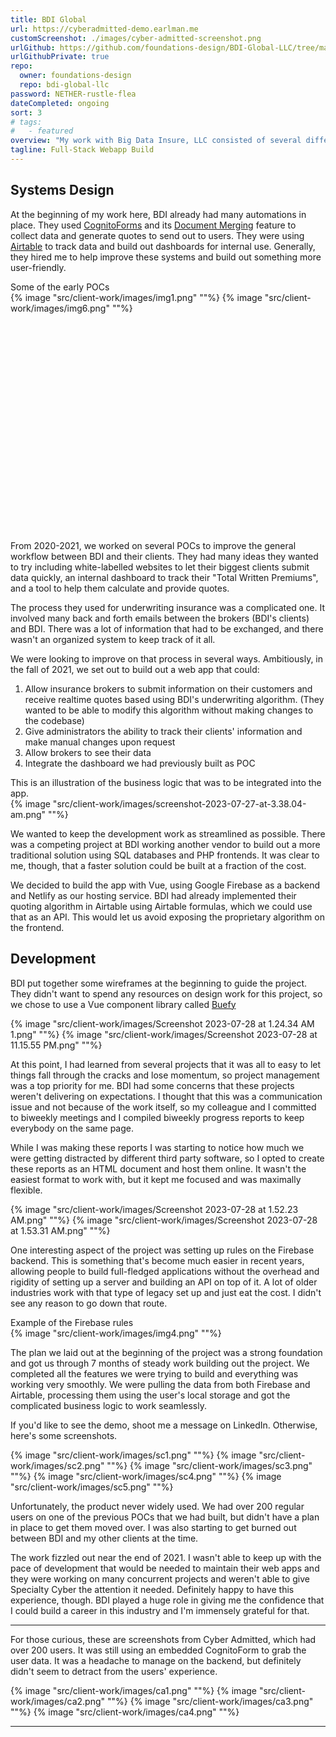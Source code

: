 ```yaml
---
title: BDI Global
url: https://cyberadmitted-demo.earlman.me
customScreenshot: ./images/cyber-admitted-screenshot.png
urlGithub: https://github.com/foundations-design/BDI-Global-LLC/tree/main/packages/quotes-specialty-cyber
urlGithubPrivate: true
repo:
  owner: foundations-design
  repo: bdi-global-llc
password: NETHER-rustle-flea
dateCompleted: ongoing
sort: 3
# tags: 
#   - featured
overview: "My work with Big Data Insure, LLC consisted of several different projects that culminated in the development of Cyber Admitted, an internal quoting tool built in Vue that integrated facilitated the management of their cyber insurance product. It implemented BDI's proprietary quoting algorithm and featured a live dashboard, custom business logic, Firebase Authentication, and Vuex state management."
tagline: Full-Stack Webapp Build
---
```


## Systems Design

At the beginning of my work here, BDI already had many automations in place. They used [CognitoForms](https://www.cognitoforms.com/) and its [Document Merging](https://www.cognitoforms.com/support/5/document-merging) feature to collect data and generate quotes to send out to users. They were using [Airtable](https://www.airtable.com/) to track data and build out dashboards for internal use. Generally, they hired me to help improve these systems and build out something more user-friendly.

<div class="image_group" style="height: 400px; overflow:hidden;">
<figcaption>Some of the early POCs</figcaption>
{% image "src/client-work/images/img1.png"  ""%}
{% image "src/client-work/images/img6.png"  ""%}
</div>

From 2020-2021, we worked on several POCs to improve the general workflow between BDI and their clients. They had many ideas they wanted to try including white-labelled websites to let their biggest clients submit data quickly, an internal dashboard to track their "Total Written Premiums", and a tool to help them calculate and provide quotes.

The process they used for underwriting insurance was a complicated one. It involved many back and forth emails between the brokers (BDI's clients) and BDI. There was a lot of information that had to be exchanged, and there wasn't an organized system to keep track of it all. 

We were looking to improve on that process in several ways.  Ambitiously, in the fall of 2021, we set out to build out a web app that could:
1) Allow insurance brokers to submit information on their customers and receive realtime quotes based using BDI's underwriting algorithm. (They wanted to be able to modify this algorithm without making changes to the codebase)
2) Give administrators the ability to track their clients' information and make manual changes upon request
3) Allow brokers to see their data
4) Integrate the dashboard we had previously built as POC

<figcaption>
This is an illustration of the business logic that was to be integrated into the app.
</figcaption>
<div style="max-width: 900px">
{% image "src/client-work/images/screenshot-2023-07-27-at-3.38.04-am.png"  ""%}
</div>

We wanted to keep the development work as streamlined as possible. There was a competing project at BDI working another vendor to build out a more traditional solution using SQL databases and PHP frontends. It was clear to me, though, that a faster solution could be built at a fraction of the cost.

We decided to build the app with Vue, using Google Firebase as a backend and Netlify as our hosting service. BDI had already implemented their quoting algorithm in Airtable using Airtable formulas, which we could use that as an API. This would let us avoid exposing the proprietary algorithm on the frontend. 

## Development

BDI put together some wireframes at the beginning to guide the project. They didn't want to spend any resources on design work for this project, so we chose to use a Vue component library called [Buefy](https://buefy.org/)

<div class="image_group" style="max-height:600px; overflow:hidden;">
{% image "src/client-work/images/Screenshot 2023-07-28 at 1.24.34 AM 1.png"  ""%}
{% image "src/client-work/images/Screenshot 2023-07-28 at 11.15.55 PM.png"  ""%}
</div>

At this point, I had learned from several projects that it was all to easy to let things fall through the cracks and lose momentum, so project management was a top priority for me. BDI had some concerns that these projects weren't delivering on expectations. I thought that this was a communication issue and not because of the work itself, so my colleague and I committed to biweekly meetings and I compiled biweekly progress reports to keep everybody on the same page.

While I was making these reports I was starting to notice how much we were getting distracted by different third party software, so I opted to create these reports as an HTML document and host them online. It wasn't the easiest format to work with, but it kept me focused and was maximally flexible.

<div class="image_group">
{% image "src/client-work/images/Screenshot 2023-07-28 at 1.52.23 AM.png"  ""%}
{% image "src/client-work/images/Screenshot 2023-07-28 at 1.53.31 AM.png"  ""%}
</div>


One interesting aspect of the project was setting up rules on the Firebase backend. This is something that's become much easier in recent years, allowing people to build full-fledged applications without the overhead and rigidity of setting up a server and building an API on top of it. A lot of older industries work with that type of legacy set up and just eat the cost. I didn't see any reason to go down that route.

<div style="max-width:800px">
<figcaption>Example of the Firebase rules</figcaption>
{% image "src/client-work/images/img4.png"  ""%}
</div>

The plan we laid out at the beginning of the project was a strong foundation and got us through 7 months of steady work building out the project. We completed all the features we were trying to build and everything was working very smoothly. We were pulling the data from both Firebase and Airtable, processing them using the user's local storage and got the complicated business logic to work seamlessly.

If you'd like to see the demo, shoot me a message on LinkedIn. Otherwise, here's some screenshots.

<div class="image_group scroll">
{% image "src/client-work/images/sc1.png"  ""%}
{% image "src/client-work/images/sc2.png"  ""%}
{% image "src/client-work/images/sc3.png"  ""%}
{% image "src/client-work/images/sc4.png"  ""%}
{% image "src/client-work/images/sc5.png"  ""%}
</div>

Unfortunately, the product never widely used. We had over 200 regular users on one of the previous POCs that we had built, but didn't have a plan in place to get them moved over. I was also starting to get burned out between BDI and my other clients at the time.

The work fizzled out near the end of 2021. I wasn't able to keep up with the pace of development that would be needed to maintain their web apps and they were working on many concurrent projects and weren't able to give Specialty Cyber the attention it needed. Definitely happy to have this experience, though. BDI played a huge role in giving me the confidence that I could build a career in this industry and I'm immensely grateful for that. 

---

For those curious, these are screenshots from Cyber Admitted, which  had over 200 users. It was still using an embedded CognitoForm to grab the user data. It was a headache to manage on the backend, but definitely didn't seem to detract from the users' experience.

<div class="image_group" style="max-height:800px;">
{% image "src/client-work/images/ca1.png"  ""%}
{% image "src/client-work/images/ca2.png"  ""%}
{% image "src/client-work/images/ca3.png"  ""%}
{% image "src/client-work/images/ca4.png"  ""%}
</div>

---
